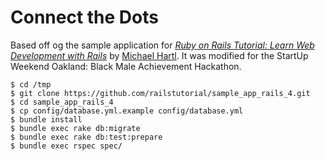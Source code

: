 # Connect the Dots

Based off og the sample application for
[*Ruby on Rails Tutorial: Learn Web Development with Rails*](http://railstutorial.org/)
by [Michael Hartl](http://michaelhartl.com/). It was modified for the StartUp Weekend Oakland: Black Male Achievement Hackathon.

    $ cd /tmp
    $ git clone https://github.com/railstutorial/sample_app_rails_4.git
    $ cd sample_app_rails_4
    $ cp config/database.yml.example config/database.yml
    $ bundle install
    $ bundle exec rake db:migrate
    $ bundle exec rake db:test:prepare
    $ bundle exec rspec spec/
